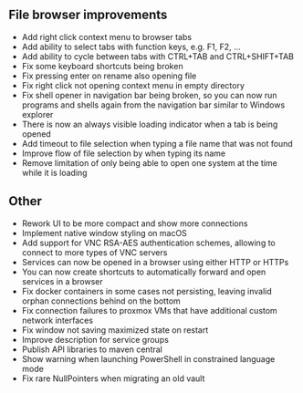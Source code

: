 ## File browser improvements

- Add right click context menu to browser tabs
- Add ability to select tabs with function keys, e.g. F1, F2, ...
- Add ability to cycle between tabs with CTRL+TAB and CTRL+SHIFT+TAB
- Fix some keyboard shortcuts being broken
- Fix pressing enter on rename also opening file
- Fix right click not opening context menu in empty directory
- Fix shell opener in navigation bar being broken, so you can now run programs and shells again from the navigation bar similar to Windows explorer
- There is now an always visible loading indicator when a tab is being opened
- Add timeout to file selection when typing a file name that was not found
- Improve flow of file selection by when typing its name
- Remove limitation of only being able to open one system at the time while it is loading

## Other

- Rework UI to be more compact and show more connections
- Implement native window styling on macOS
- Add support for VNC RSA-AES authentication schemes, allowing to connect to more types of VNC servers
- Services can now be opened in a browser using either HTTP or HTTPs
- You can now create shortcuts to automatically forward and open services in a browser
- Fix docker containers in some cases not persisting, leaving invalid orphan connections behind on the bottom
- Fix connection failures to proxmox VMs that have additional custom network interfaces
- Fix window not saving maximized state on restart
- Improve description for service groups
- Publish API libraries to maven central
- Show warning when launching PowerShell in constrained language mode
- Fix rare NullPointers when migrating an old vault
